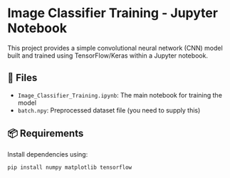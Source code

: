 # Image Classifier Training - Jupyter Notebook

This project provides a simple convolutional neural network (CNN) model built and trained using TensorFlow/Keras within a Jupyter notebook.

## 📁 Files

- `Image_Classifier_Training.ipynb`: The main notebook for training the model
- `batch.npy`: Preprocessed dataset file (you need to supply this)

## 📦 Requirements

Install dependencies using:

```bash
pip install numpy matplotlib tensorflow
